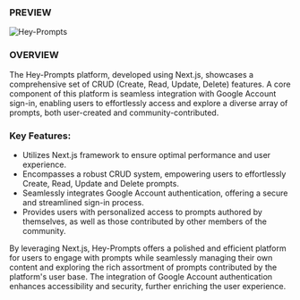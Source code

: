 ### PREVIEW

![Hey-Prompts](https://i.ibb.co/D17h8Rg/hey-prompts.png)

### OVERVIEW

The Hey-Prompts platform, developed using Next.js, showcases a comprehensive set of CRUD (Create, Read, Update, Delete) features. A core component of this platform is seamless integration with Google Account sign-in, enabling users to effortlessly access and explore a diverse array of prompts, both user-created and community-contributed.

### Key Features:

- Utilizes Next.js framework to ensure optimal performance and user experience.
- Encompasses a robust CRUD system, empowering users to effortlessly Create, Read, Update and Delete prompts.
- Seamlessly integrates Google Account authentication, offering a secure and streamlined sign-in process.
- Provides users with personalized access to prompts authored by themselves, as well as those contributed by other members of the community.

By leveraging Next.js, Hey-Prompts offers a polished and efficient platform for users to engage with prompts while seamlessly managing their own content and exploring the rich assortment of prompts contributed by the platform's user base. The integration of Google Account authentication enhances accessibility and security, further enriching the user experience.
